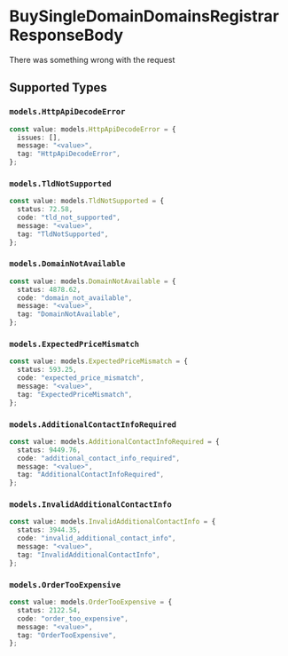 # BuySingleDomainDomainsRegistrarResponseBody

There was something wrong with the request


## Supported Types

### `models.HttpApiDecodeError`

```typescript
const value: models.HttpApiDecodeError = {
  issues: [],
  message: "<value>",
  tag: "HttpApiDecodeError",
};
```

### `models.TldNotSupported`

```typescript
const value: models.TldNotSupported = {
  status: 72.58,
  code: "tld_not_supported",
  message: "<value>",
  tag: "TldNotSupported",
};
```

### `models.DomainNotAvailable`

```typescript
const value: models.DomainNotAvailable = {
  status: 4878.62,
  code: "domain_not_available",
  message: "<value>",
  tag: "DomainNotAvailable",
};
```

### `models.ExpectedPriceMismatch`

```typescript
const value: models.ExpectedPriceMismatch = {
  status: 593.25,
  code: "expected_price_mismatch",
  message: "<value>",
  tag: "ExpectedPriceMismatch",
};
```

### `models.AdditionalContactInfoRequired`

```typescript
const value: models.AdditionalContactInfoRequired = {
  status: 9449.76,
  code: "additional_contact_info_required",
  message: "<value>",
  tag: "AdditionalContactInfoRequired",
};
```

### `models.InvalidAdditionalContactInfo`

```typescript
const value: models.InvalidAdditionalContactInfo = {
  status: 3944.35,
  code: "invalid_additional_contact_info",
  message: "<value>",
  tag: "InvalidAdditionalContactInfo",
};
```

### `models.OrderTooExpensive`

```typescript
const value: models.OrderTooExpensive = {
  status: 2122.54,
  code: "order_too_expensive",
  message: "<value>",
  tag: "OrderTooExpensive",
};
```

